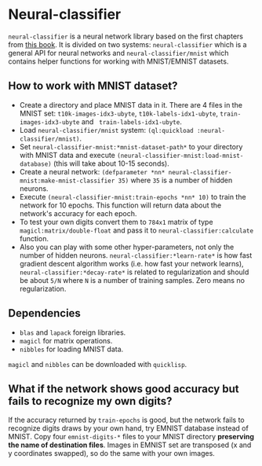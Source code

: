 # Neural-classifier

`neural-classifier` is a neural network library based on the first chapters
from [this book](http://neuralnetworksanddeeplearning.com/). It is divided on
two systems: `neural-classifier` which is a general API for neural networks
and `neural-classifier/mnist` which contains helper functions for working with
MNIST/EMNIST datasets.

## How to work with MNIST dataset?

* Create a directory and place MNIST data in it. There are 4 files in the MNIST
  set: `t10k-images-idx3-ubyte`, `t10k-labels-idx1-ubyte`,
  `train-images-idx3-ubyte` and ` train-labels-idx1-ubyte`.
* Load `neural-classifier/mnist` system: `(ql:quickload
  :neural-classifier/mnist)`.
* Set `neural-classifier-mnist:*mnist-dataset-path*` to your directory with
  MNIST data and execute `(neural-classifier-mnist:load-mnist-database)` (this
  will take about 10-15 seconds).
* Create a neural network: `(defparameter *nn*
  neural-classifier-mnist:make-mnist-classifier 35)` where `35` is a number of
  hidden neurons.
* Execute `(neural-classifier-mnist:train-epochs *nn* 10)` to train the network
  for 10 epochs. This function will return data about the network's accuracy for
  each epoch.
* To test your own digits convert them to `784x1` matrix of type
  `magicl:matrix/double-float` and pass it to `neural-classifier:calculate`
  function.
* Also you can play with some other hyper-parameters, not only the number of
  hidden neurons. `neural-classifier:*learn-rate*` is how fast gradient descent
  algorithm works (i.e. how fast your network learns),
  `neural-classifier:*decay-rate*` is related to regularization and should be
  about `5/N` where `N` is a number of training samples. Zero means no
  regularization.

## Dependencies

* `blas` and `lapack` foreign libraries.
* `magicl` for matrix operations.
* `nibbles` for loading MNIST data.

`magicl` and `nibbles` can be downloaded with `quicklisp`.

## What if the network shows good accuracy but fails to recognize my own digits?

If the accuracy returned by `train-epochs` is good, but the network fails to
recognize digits draws by your own hand, try EMNIST database instead of
MNIST. Copy four `emnist-digits-*` files to your MNIST directory **preserving
the name of destination files**. Images in EMNIST set are transposed (x and y
coordinates swapped), so do the same with your own images.
